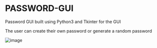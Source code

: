 # PASSWORD-GUI

Password GUI built using Python3 and Tkinter for the GUI

The user can create their own password or generate a random password

![image](https://user-images.githubusercontent.com/72506201/159461690-4a90d101-a088-4f0c-8039-e6f9eeea37ab.png)
